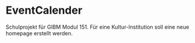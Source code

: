 EventCalender
=============

Schulprojekt für GIBM Modul 151. Für eine Kultur-Institution soll eine neue homepage erstellt werden.
